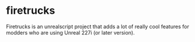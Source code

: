 firetrucks
==========

Firetrucks is an unrealscript project that adds a lot of really cool
features for modders who are using Unreal 227i (or later version).
